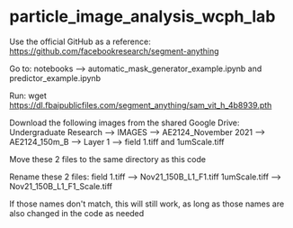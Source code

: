 # particle_image_analysis_wcph_lab

Use the official GitHub as a reference: https://github.com/facebookresearch/segment-anything

Go to:
notebooks --> automatic_mask_generator_example.ipynb and predictor_example.ipynb

Run:
wget https://dl.fbaipublicfiles.com/segment_anything/sam_vit_h_4b8939.pth

Download the following images from the shared Google Drive:
Undergraduate Research --> IMAGES --> AE2124_November 2021 --> AE2124_150m_B --> Layer 1 --> field 1.tiff and 1umScale.tiff

Move these 2 files to the same directory as this code

Rename these 2 files:
field 1.tiff --> Nov21_150B_L1_F1.tiff
1umScale.tiff --> Nov21_150B_L1_F1_Scale.tiff

If those names don't match, this will still work, as long as those names are also changed in the code as needed